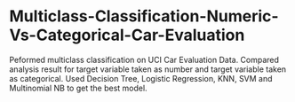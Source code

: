 # Multiclass-Classification-Numeric-Vs-Categorical-Car-Evaluation
Peformed multiclass classification on UCI Car Evaluation Data. Compared analysis result for target variable taken as number and target variable taken as categorical. Used Decision Tree, Logistic Regression, KNN, SVM and Multinomial NB to get the best model.
